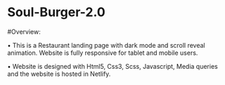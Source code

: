 ﻿# Soul-Burger-2.0
#Overview:

• This is a Restaurant landing page with dark mode and scroll reveal animation. Website is fully responsive for tablet and mobile users.

• Website is designed with Html5, Css3, Scss, Javascript, Media queries and the website is hosted in Netlify.
